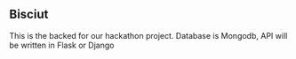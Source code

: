 ## Bisciut


This is the backed for our hackathon project. Database is Mongodb, API will be written in Flask or Django
